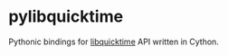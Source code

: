 pylibquicktime
====

Pythonic bindings for [libquicktime][libquicktime] API written in Cython.

[libquicktime]: http://libquicktime.sourceforge.net/
